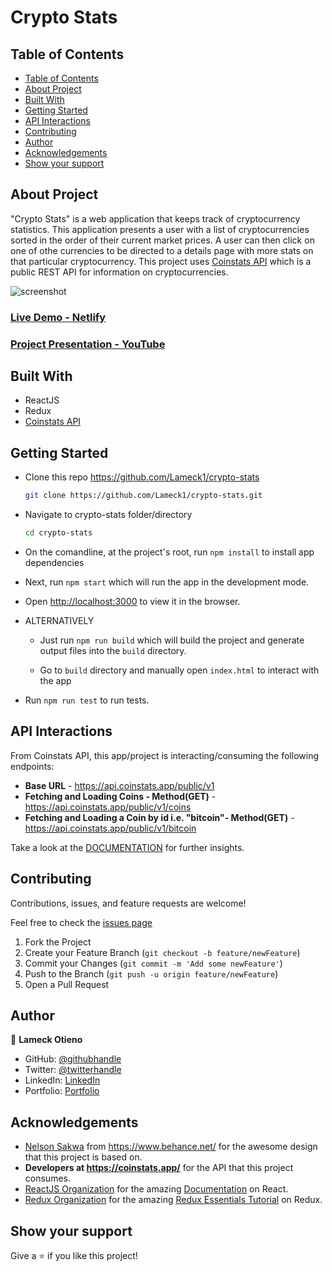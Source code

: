 # Crypto Stats

## Table of Contents

- [Table of Contents](#table-of-contents)
- [About Project](#about-project)
- [Built With](#built-with)
- [Getting Started](#getting-started)
- [API Interactions](#api-interactions)
- [Contributing](#contributing)
- [Author](#author)
- [Acknowledgements](#acknowledgements)
- [Show your support](#show-your-support)

## About Project

"Crypto Stats" is a web application that keeps track of cryptocurrency statistics. This application presents a user with a list of cryptocurrencies sorted in the order of their current market prices. A user can then click on one of othe currencies to be directed to a details page with more stats on that particular cryptocurrency.
This project uses [Coinstats API](https://documenter.getpostman.com/view/5734027/RzZ6Hzr3?version=latest) which is a public REST API for information on cryptocurrencies.

![screenshot](./src/images/assets/screenshot.png)

### [Live Demo - Netlify](https://crypto-statistics.netlify.app/)

### [Project Presentation - YouTube](https://youtu.be/NV_9kst9jqk)

## Built With

- ReactJS
- Redux
- [Coinstats API](https://documenter.getpostman.com/view/5734027/RzZ6Hzr3?version=latest)

## Getting Started

- Clone this repo <https://github.com/Lameck1/crypto-stats>

    ```bash
    git clone https://github.com/Lameck1/crypto-stats.git
    ```

- Navigate to crypto-stats folder/directory

    ```bash
    cd crypto-stats
    ```

- On the comandline, at the project's root, run ```npm install``` to install app dependencies

- Next, run ```npm start``` which will run the app in the development mode.

- Open [http://localhost:3000](http://localhost:3000) to view it in the browser.

- ALTERNATIVELY

  - Just run ```npm run build``` which will build the project and generate output files into the ```build``` directory.

  - Go to ```build``` directory and manually open ```index.html``` to interact with the app

- Run ```npm run test``` to run tests.

## API Interactions

From Coinstats API, this app/project is interacting/consuming the following endpoints:

- **Base URL** - <https://api.coinstats.app/public/v1>
- **Fetching and Loading Coins - Method(GET)** - <https://api.coinstats.app/public/v1/coins>
- **Fetching and Loading a Coin by id i.e. "bitcoin"- Method(GET)** - <https://api.coinstats.app/public/v1/bitcoin>

Take a look at the [DOCUMENTATION](https://documenter.getpostman.com/view/5734027/RzZ6Hzr3?version=latest) for further insights.

## Contributing

Contributions, issues, and feature requests are welcome!

Feel free to check the [issues page](https://github.com/Lameck1/crypto-stats/issues)

  1. Fork the Project
  2. Create your Feature Branch (`git checkout -b feature/newFeature`)
  3. Commit your Changes (`git commit -m 'Add some newFeature'`)
  4. Push to the Branch (`git push -u origin feature/newFeature`)
  5. Open a Pull Request

## Author

👤 **Lameck Otieno**

- GitHub: [@githubhandle](https://github.com/Lameck1)
- Twitter: [@twitterhandle](https://twitter.com/lameck721)
- LinkedIn: [LinkedIn](https://www.linkedin.com/in/lameck-odhiambo-642b7077/)
- Portfolio: [Portfolio](https://lameck.me)

## Acknowledgements

- [Nelson Sakwa](https://www.behance.net/sakwadesignstudio) from <https://www.behance.net/> for the awesome design that this project is based on.
- **Developers at <https://coinstats.app/>** for the API that this project consumes.
- [ReactJS Organization](https://reactjs.org/) for the amazing [Documentation](https://reactjs.org/docs/getting-started.html) on React.
- [Redux Organization](https://redux.js.org/) for the amazing [Redux Essentials Tutorial](https://redux.js.org/tutorials/essentials/part-1-overview-concepts) on Redux.

## Show your support

Give a ⭐️ if you like this project!
